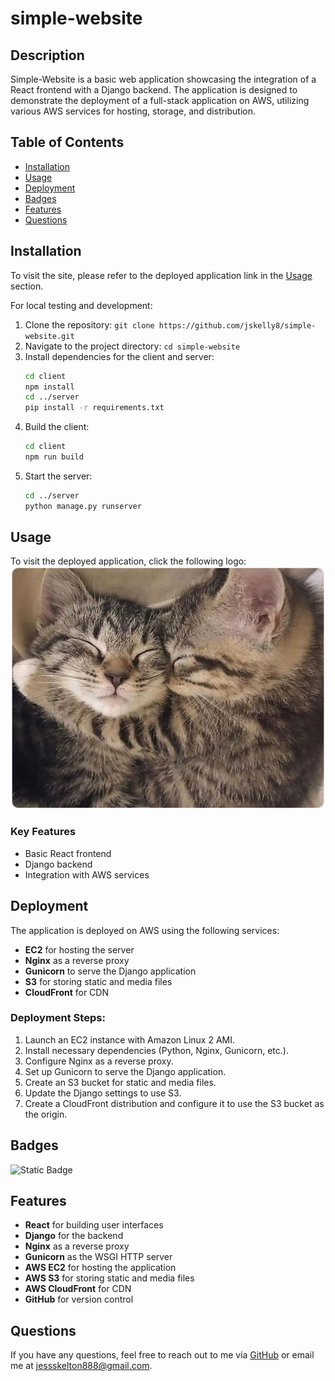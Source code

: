 # simple-website

## Description
Simple-Website is a basic web application showcasing the integration of a React frontend with a Django backend. The application is designed to demonstrate the deployment of a full-stack application on AWS, utilizing various AWS services for hosting, storage, and distribution.

## Table of Contents

- [Installation](#installation)
- [Usage](#usage)
- [Deployment](#deployment)
- [Badges](#badges)
- [Features](#features)
- [Questions](#questions)

## Installation

To visit the site, please refer to the deployed application link in the [Usage](#usage) section.

For local testing and development:
1. Clone the repository: `git clone https://github.com/jskelly8/simple-website.git`
2. Navigate to the project directory: `cd simple-website`
3. Install dependencies for the client and server:
    ```bash
    cd client
    npm install
    cd ../server
    pip install -r requirements.txt
    ```
4. Build the client: 
    ```bash
    cd client
    npm run build
    ```
5. Start the server:
    ```bash
    cd ../server
    python manage.py runserver
    ```

## Usage

To visit the deployed application, click the following logo:
[![Picture of cats cuddling](./client/public/randomCat.png)](http://52.15.151.97/)

### Key Features
- Basic React frontend
- Django backend
- Integration with AWS services

## Deployment

The application is deployed on AWS using the following services:
- **EC2** for hosting the server
- **Nginx** as a reverse proxy
- **Gunicorn** to serve the Django application
- **S3** for storing static and media files
- **CloudFront** for CDN

### Deployment Steps:
1. Launch an EC2 instance with Amazon Linux 2 AMI.
2. Install necessary dependencies (Python, Nginx, Gunicorn, etc.).
3. Configure Nginx as a reverse proxy.
4. Set up Gunicorn to serve the Django application.
5. Create an S3 bucket for static and media files.
6. Update the Django settings to use S3.
7. Create a CloudFront distribution and configure it to use the S3 bucket as the origin.

## Badges

![Static Badge](https://img.shields.io/badge/thank_you-for_visiting-purple)

## Features

- **React** for building user interfaces
- **Django** for the backend
- **Nginx** as a reverse proxy
- **Gunicorn** as the WSGI HTTP server
- **AWS EC2** for hosting the application
- **AWS S3** for storing static and media files
- **AWS CloudFront** for CDN
- **GitHub** for version control

## Questions

If you have any questions, feel free to reach out to me via [GitHub](https://github.com/jskelly8/) or email me at jessskelton888@gmail.com.